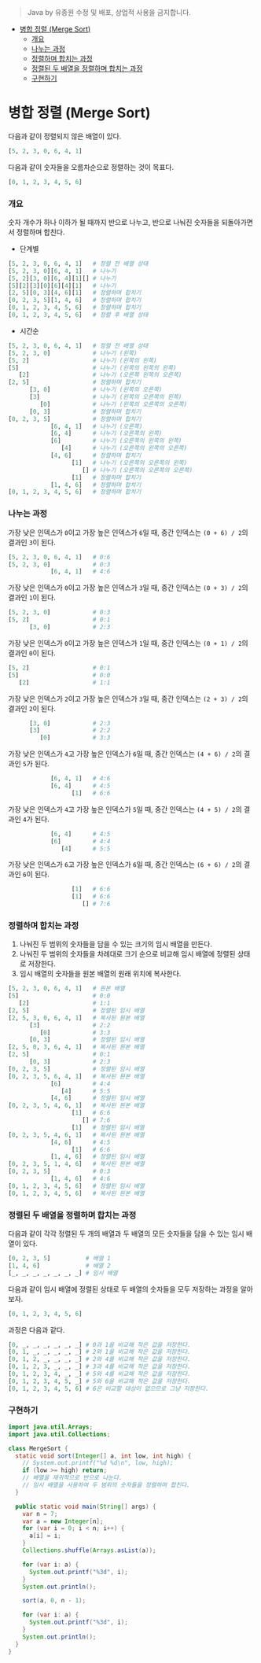 > Java by 유종원
> 수정 및 배포, 상업적 사용을 금지합니다.

<!-- @import "[TOC]" {cmd="toc" depthFrom=1 depthTo=6 orderedList=false} -->

<!-- code_chunk_output -->

- [병합 정렬 (Merge Sort)](#병합-정렬-merge-sort)
    - [개요](#개요)
    - [나누는 과정](#나누는-과정)
    - [정렬하며 합치는 과정](#정렬하며-합치는-과정)
    - [정렬된 두 배열을 정렬하며 합치는 과정](#정렬된-두-배열을-정렬하며-합치는-과정)
    - [구현하기](#구현하기)

<!-- /code_chunk_output -->

# 병합 정렬 (Merge Sort)
다음과 같이 정렬되지 않은 배열이 있다.
```py
[5, 2, 3, 0, 6, 4, 1]
```
다음과 같이 숫자들을 오름차순으로 정렬하는 것이 목표다.
```py
[0, 1, 2, 3, 4, 5, 6]
```

### 개요
숫자 개수가 하나 이하가 될 때까지 반으로 나누고, 반으로 나눠진 숫자들을 되돌아가면서 정렬하며 합친다.

* 단계별
```py
[5, 2, 3, 0, 6, 4, 1]   # 정렬 전 배열 상태
[5, 2, 3, 0][6, 4, 1]   # 나누기
[5, 2][3, 0][6, 4][1][] # 나누기
[5][2][3][0][6][4][1]   # 나누기
[2, 5][0, 3][4, 6][1]   # 정렬하며 합치기
[0, 2, 3, 5][1, 4, 6]   # 정렬하며 합치기
[0, 1, 2, 3, 4, 5, 6]   # 정렬하며 합치기
[0, 1, 2, 3, 4, 5, 6]   # 정렬 후 배열 상태
```

* 시간순
```py
[5, 2, 3, 0, 6, 4, 1]   # 정렬 전 배열 상태
[5, 2, 3, 0]            # 나누기 (왼쪽)
[5, 2]                  # 나누기 (왼쪽의 왼쪽)
[5]                     # 나누기 (왼쪽의 왼쪽의 왼쪽)
   [2]                  # 나누기 (오른쪽 왼쪽의 오른쪽)
[2, 5]                  # 정렬하며 합치기
      [3, 0]            # 나누기 (왼쪽의 오른쪽)
      [3]               # 나누기 (왼쪽의 오른쪽의 왼쪽)
         [0]            # 나누기 (왼쪽의 오른쪽의 오른쪽)
      [0, 3]            # 정렬하며 합치기
[0, 2, 3, 5]            # 정렬하며 합치기
            [6, 4, 1]   # 나누기 (오른쪽)
            [6, 4]      # 나누기 (오른쪽의 왼쪽)
            [6]         # 나누기 (오른쪽의 왼쪽의 왼쪽)
               [4]      # 나누기 (오른쪽의 왼쪽의 오른쪽)
            [4, 6]      # 정렬하며 합치기
                  [1]   # 나누기 (오른쪽의 오른쪽의 왼쪽)
                     [] # 나누기 (오른쪽의 오른쪽의 오른쪽)
                  [1]   # 정렬하며 합치기
            [1, 4, 6]   # 정렬하며 합치기
[0, 1, 2, 3, 4, 5, 6]   # 정렬하며 합치기
```

### 나누는 과정
가장 낮은 인덱스가 `0`이고 가장 높은 인덱스가 `6`일 때, 중간 인덱스는 `(0 + 6) / 2`의 결과인 `3`이 된다.
```py
[5, 2, 3, 0, 6, 4, 1]   # 0:6
[5, 2, 3, 0]            # 0:3
            [6, 4, 1]   # 4:6
```
가장 낮은 인덱스가 `0`이고 가장 높은 인덱스가 `3`일 때, 중간 인덱스는 `(0 + 3) / 2`의 결과인 `1`이 된다.
```py
[5, 2, 3, 0]            # 0:3
[5, 2]                  # 0:1
      [3, 0]            # 2:3
```
가장 낮은 인덱스가 `0`이고 가장 높은 인덱스가 `1`일 때, 중간 인덱스는 `(0 + 1) / 2`의 결과인 `0`이 된다.
```py
[5, 2]                  # 0:1
[5]                     # 0:0
   [2]                  # 1:1
```
가장 낮은 인덱스가 `2`이고 가장 높은 인덱스가 `3`일 때, 중간 인덱스는 `(2 + 3) / 2`의 결과인 `2`이 된다.
```py
      [3, 0]            # 2:3
      [3]               # 2:2
         [0]            # 3:3
```
가장 낮은 인덱스가 `4`고 가장 높은 인덱스가 `6`일 때, 중간 인덱스는 `(4 + 6) / 2`의 결과인 `5`가 된다.
```py
            [6, 4, 1]   # 4:6
            [6, 4]      # 4:5
                  [1]   # 6:6
```
가장 낮은 인덱스가 `4`고 가장 높은 인덱스가 `5`일 때, 중간 인덱스는 `(4 + 5) / 2`의 결과인 `4`가 된다.
```py
            [6, 4]      # 4:5
            [6]         # 4:4
               [4]      # 5:5
```
가장 낮은 인덱스가 `6`고 가장 높은 인덱스가 `6`일 때, 중간 인덱스는 `(6 + 6) / 2`의 결과인 `6`이 된다.
```py
                  [1]   # 6:6
                  [1]   # 6:6
                     [] # 7:6
```

### 정렬하며 합치는 과정
1. 나눠진 두 범위의 숫자들을 담을 수 있는 크기의 임시 배열을 만든다.
1. 나눠진 두 범위의 숫자들을 차례대로 크기 순으로 비교해 임시 배열에 정렬된 상태로 저장한다.
1. 임시 배열의 숫자들을 원본 배열의 원래 위치에 복사한다.
```py
[5, 2, 3, 0, 6, 4, 1]   # 원본 배열
[5]                     # 0:0
   [2]                  # 1:1
[2, 5]                  # 정렬된 임시 배열
[2, 5, 3, 0, 6, 4, 1]   # 복사된 원본 배열
      [3]               # 2:2
         [0]            # 3:3
      [0, 3]            # 정렬된 임시 배열
[2, 5, 0, 3, 6, 4, 1]   # 복사된 원본 배열
[2, 5]                  # 0:1
      [0, 3]            # 2:3
[0, 2, 3, 5]            # 정렬된 임시 배열
[0, 2, 3, 5, 6, 4, 1]   # 복사된 원본 배열
            [6]         # 4:4
               [4]      # 5:5
            [4, 6]      # 정렬된 임시 배열
[0, 2, 3, 5, 4, 6, 1]   # 복사된 원본 배열
                  [1]   # 6:6
                     [] # 7:6
                  [1]   # 정렬된 임시 배열
[0, 2, 3, 5, 4, 6, 1]   # 복사된 원본 배열
            [4, 6]      # 4:5
                  [1]   # 6:6
            [1, 4, 6]   # 정렬된 임시 배열
[0, 2, 3, 5, 1, 4, 6]   # 복사된 원본 배열
[0, 2, 3, 5]            # 0:3
            [1, 4, 6]   # 4:6
[0, 1, 2, 3, 4, 5, 6]   # 정렬된 임시 배열
[0, 1, 2, 3, 4, 5, 6]   # 복사된 원본 배열
```

### 정렬된 두 배열을 정렬하며 합치는 과정
다음과 같이 각각 정렬된 두 개의 배열과 두 배열의 모든 숫자들을 담을 수 있는 임시 배열이 있다.
```py
[0, 2, 3, 5]          # 배열 1
[1, 4, 6]             # 배열 2
[_, _, _, _, _, _, _] # 임시 배열
```
다음과 같이 임시 배열에 정렬된 상태로 두 배열의 숫자들을 모두 저장하는 과정을 알아보자.
```py
[0, 1, 2, 3, 4, 5, 6]
```
과정은 다음과 같다.
```py
[0, _, _, _, _, _, _] # 0과 1을 비교해 작은 값을 저장한다.
[0, 1, _, _, _, _, _] # 2와 1을 비교해 작은 값을 저장한다.
[0, 1, 2, _, _, _, _] # 2와 4를 비교해 작은 값을 저장한다.
[0, 1, 2, 3, _, _, _] # 3과 4를 비교해 작은 값을 저장한다.
[0, 1, 2, 3, 4, _, _] # 5와 4를 비교해 작은 값을 저장한다.
[0, 1, 2, 3, 4, 5, _] # 5와 6을 비교해 작은 값을 저장한다.
[0, 1, 2, 3, 4, 5, 6] # 6은 비교할 대상이 없으므로 그냥 저장한다.
```

### 구현하기
```java
import java.util.Arrays;
import java.util.Collections;

class MergeSort {
  static void sort(Integer[] a, int low, int high) {
    // System.out.printf("%d %d\n", low, high);
    if (low >= high) return;
    // 배열을 재귀적으로 반으로 나눈다.
    // 임시 배열을 사용하여 두 범위의 숫자들을 정렬하며 합친다.
  }

  public static void main(String[] args) {
    var n = 7;
    var a = new Integer[n];
    for (var i = 0; i < n; i++) {
      a[i] = i;
    }
    Collections.shuffle(Arrays.asList(a));

    for (var i: a) {
      System.out.printf("%3d", i);
    }
    System.out.println();

    sort(a, 0, n - 1);

    for (var i: a) {
      System.out.printf("%3d", i);
    }
    System.out.println();
  }
}
```
